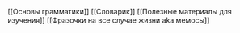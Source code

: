 


[[Основы грамматики]]
[[Словарик]]
[[Полезные материалы для изучения]]
[[Фразочки на все случае жизни aka мемосы]]

